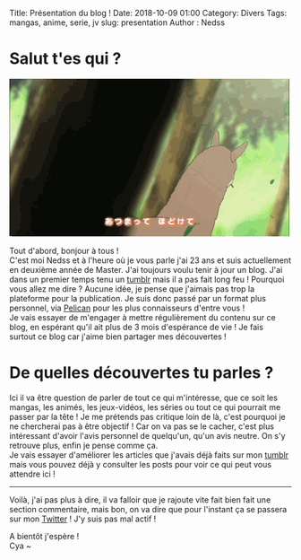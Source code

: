 Title: Présentation du blog !
Date: 2018-10-09 01:00
Category: Divers
Tags: mangas, anime, serie, jv
slug: presentation
Author : Nedss

# Salut t'es qui ? 

![Image](/images/intro/intro1_lama.gif)

Tout d'abord, bonjour à tous !    
C'est moi Nedss et à l'heure où je vous parle j'ai 23 ans et suis actuellement en deuxième année de Master. J'ai toujours voulu tenir à jour un blog. J'ai dans un premier temps tenu un [tumblr](https://www.tumblr.com/blog/nedss) mais il a pas fait long feu ! Pourquoi vous allez me dire ? Aucune idée, je pense que j'aimais pas trop la plateforme pour la publication. Je suis donc passé par un format plus personnel, via [Pelican](https://blog.getpelican.com/) pour les plus connaisseurs d'entre vous !    
Je vais essayer de m'engager à mettre régulièrement du contenu sur ce blog, en espérant qu'il ait plus de 3 mois d'espérance de vie ! Je fais surtout ce blog car j'aime bien partager mes découvertes ! 


# De quelles découvertes tu parles ? 

Ici il va être question de parler de tout ce qui m'intéresse, que ce soit les mangas, les animés, les jeux-vidéos, les séries ou tout ce qui pourrait me passer par la tête ! Je me prétends pas critique loin de là, c'est pourquoi je ne chercherai pas à être objectif ! Car on va pas se le cacher, c'est plus intéressant d'avoir l'avis personnel de quelqu'un, qu'un avis neutre. On s'y retrouve plus, enfin je pense comme ça.     
Je vais essayer d'améliorer les articles que j'avais déjà faits sur mon [tumblr](https://www.tumblr.com/blog/nedss) mais vous pouvez déjà y consulter les posts pour voir ce qui peut vous attendre ici ! 

- - - 

Voilà, j'ai pas plus à dire, il va falloir que je rajoute vite fait bien fait une section commentaire, mais bon, on va dire que pour l'instant ça se passera sur mon [Twitter](http://twitter.com/Nedss_) ! J'y suis pas mal actif ! 

A bientôt j'espère !    
Cya ~
